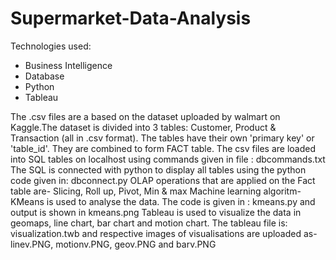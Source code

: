 # Supermarket-Data-Analysis
Technologies used:
- Business Intelligence
- Database
- Python
- Tableau

The .csv files are a based on the dataset uploaded by walmart on Kaggle.The dataset is divided into 3 tables: Customer, Product & Transaction (all in .csv format). The tables have their own 'primary key' or 'table_id'. They are combined to form FACT table.
The csv files are loaded into SQL tables on localhost using commands given in file : dbcommands.txt  
The SQL is connected with python to display all tables using the python code given in: dbconnect.py
OLAP operations that are applied on the Fact table are- Slicing, Roll up, Pivot, Min & max
Machine learning algoritm- KMeans is used to analyse the data. The code is given in : kmeans.py and output is shown in kmeans.png
Tableau is used to visualize the data in geomaps, line chart, bar chart and motion chart. The tableau file is: visualization.twb and respective images of visualisations are uploaded as- linev.PNG, motionv.PNG, geov.PNG and barv.PNG
